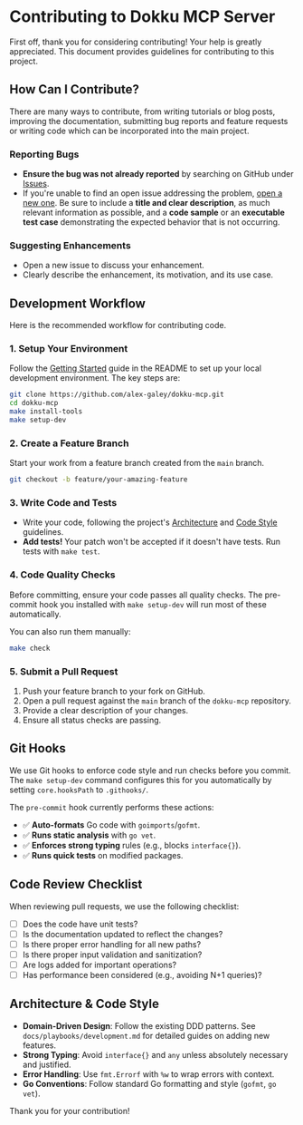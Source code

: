 # Contributing to Dokku MCP Server

First off, thank you for considering contributing! Your help is greatly appreciated. This document provides guidelines for contributing to this project.

## How Can I Contribute?

There are many ways to contribute, from writing tutorials or blog posts, improving the documentation, submitting bug reports and feature requests or writing code which can be incorporated into the main project.

### Reporting Bugs

- **Ensure the bug was not already reported** by searching on GitHub under [Issues](https://github.com/alex-galey/dokku-mcp/issues).
- If you're unable to find an open issue addressing the problem, [open a new one](https://github.com/alex-galey/dokku-mcp/issues/new). Be sure to include a **title and clear description**, as much relevant information as possible, and a **code sample** or an **executable test case** demonstrating the expected behavior that is not occurring.

### Suggesting Enhancements

- Open a new issue to discuss your enhancement.
- Clearly describe the enhancement, its motivation, and its use case.

## Development Workflow

Here is the recommended workflow for contributing code.

### 1. Setup Your Environment

Follow the [Getting Started](./README.md#getting-started) guide in the README to set up your local development environment. The key steps are:

```bash
git clone https://github.com/alex-galey/dokku-mcp.git
cd dokku-mcp
make install-tools
make setup-dev
```

### 2. Create a Feature Branch

Start your work from a feature branch created from the `main` branch.

```bash
git checkout -b feature/your-amazing-feature
```

### 3. Write Code and Tests

- Write your code, following the project's [Architecture](#architecture) and [Code Style](#code-style) guidelines.
- **Add tests!** Your patch won't be accepted if it doesn't have tests. Run tests with `make test`.

### 4. Code Quality Checks

Before committing, ensure your code passes all quality checks. The pre-commit hook you installed with `make setup-dev` will run most of these automatically.

You can also run them manually:
```bash
make check
```

### 5. Submit a Pull Request

1.  Push your feature branch to your fork on GitHub.
2.  Open a pull request against the `main` branch of the `dokku-mcp` repository.
3.  Provide a clear description of your changes.
4.  Ensure all status checks are passing.

## Git Hooks

We use Git hooks to enforce code style and run checks before you commit. The `make setup-dev` command configures this for you automatically by setting `core.hooksPath` to `.githooks/`.

The `pre-commit` hook currently performs these actions:
- ✅ **Auto-formats** Go code with `goimports`/`gofmt`.
- ✅ **Runs static analysis** with `go vet`.
- ✅ **Enforces strong typing** rules (e.g., blocks `interface{}`).
- ✅ **Runs quick tests** on modified packages.

## Code Review Checklist

When reviewing pull requests, we use the following checklist:

- [ ] Does the code have unit tests?
- [ ] Is the documentation updated to reflect the changes?
- [ ] Is there proper error handling for all new paths?
- [ ] Is there proper input validation and sanitization?
- [ ] Are logs added for important operations?
- [ ] Has performance been considered (e.g., avoiding N+1 queries)?

## Architecture & Code Style

- **Domain-Driven Design**: Follow the existing DDD patterns. See `docs/playbooks/development.md` for detailed guides on adding new features.
- **Strong Typing**: Avoid `interface{}` and `any` unless absolutely necessary and justified.
- **Error Handling**: Use `fmt.Errorf` with `%w` to wrap errors with context.
- **Go Conventions**: Follow standard Go formatting and style (`gofmt`, `go vet`).

Thank you for your contribution!
